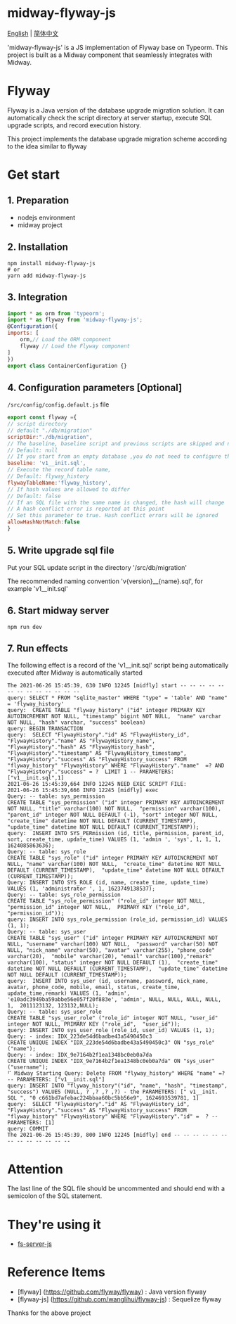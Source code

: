 # midway-flyway-js

[English](./README.md) | [简体中文](./README_zhCN.md)

'midway-flyway-js' is a JS implementation of Flyway base on Typeorm.
This project is built as a Midway component that seamlessly integrates with Midway.

# Flyway
Flyway is a Java version of the database upgrade migration solution.
It can automatically check the script directory at server startup, execute SQL upgrade scripts, and record execution history.

This project implements the database upgrade migration scheme according to the idea similar to flyway

# Get start

## 1. Preparation
* nodejs environment
* midway project

## 2. Installation
```
npm install midway-flyway-js
# or
yarn add midway-flyway-js
```
## 3. Integration
```js
import * as orm from 'typeorm';
import * as flyway from 'midway-flyway-js';
@Configuration({
imports: [
    orm,// Load the ORM component
    flyway // Load the Flyway component
]
})
export class ContainerConfiguration {}
```

## 4. Configuration parameters [Optional]
`/src/config/config.default.js` file
```js
export const flyway ={
// script directory
// default "./db/migration"
scriptDir:"./db/migration",
// The baseline, baseline script and previous scripts are skipped and not executed.
// Default: null
// If you start from an empty database ,you do not need to configure this
baseline: 'v1__init.sql',
// Execute the record table name,
// Default: flyway_history
flywayTableName:'flyway_history',
// If hash values are allowed to differ
// Default: false
// If an SQL file with the same name is changed, the hash will change
// A hash conflict error is reported at this point
// Set this parameter to true. Hash conflict errors will be ignored
allowHashNotMatch:false
}

```
## 5. Write upgrade sql file

Put your SQL update script in the directory '/src/db/migration'

The recommended naming convention 'v{version}__{name}.sql', for example 'v1__init.sql'


## 6. Start midway server
```
npm run dev
```

## 7. Run effects
The following effect is a record of the 'v1__init.sql' script being automatically executed after Midway is automatically started
```
The 2021-06-26 15:45:39, 630 INFO 12245 [midfly] start -- -- -- -- -- -- -- -- -- -- -- -- --
query: SELECT * FROM "sqlite_master" WHERE "type" = 'table' AND "name" = 'flyway_history'
query:  CREATE TABLE "flyway_history" ("id" integer PRIMARY KEY AUTOINCREMENT NOT NULL, "timestamp" bigint NOT NULL,  "name" varchar NOT NULL, "hash" varchar, "success" boolean)
query: BEGIN TRANSACTION
query:  SELECT "FlywayHistory"."id" AS "FlywayHistory_id", "FlywayHistory"."name" AS "FlywayHistory_name",  "FlywayHistory"."hash" AS "FlywayHistory_hash", "FlywayHistory"."timestamp" AS "FlywayHistory_timestamp",  "FlywayHistory"."success" AS "FlywayHistory_success" FROM "flyway_history" "FlywayHistory" WHERE "FlywayHistory"."name"  =? AND "FlywayHistory"."success" = ?  LIMIT 1 -- PARAMETERS: ["v1__init.sql",1]
2021-06-26 15:45:39,664 INFO 12245 NEED EXEC SCRIPT FILE:
2021-06-26 15:45:39,666 INFO 12245 [midfly] exec
Query: -- table: sys_permission
CREATE TABLE "sys_permission" ("id" integer PRIMARY KEY AUTOINCREMENT NOT NULL, "title" varchar(100) NOT NULL,  "permission" varchar(100), "parent_id" integer NOT NULL DEFAULT (-1), "sort" integer NOT NULL,  "create_time" datetime NOT NULL DEFAULT (CURRENT_TIMESTAMP),  "update_time" datetime NOT NULL DEFAULT (CURRENT_TIMESTAMP));
query:  INSERT INTO SYS_PERmission (id, title, permission, parent_id, sort, create_time, update_time) VALUES (1, 'admin ', 'sys', 1, 1, 1, 1624085863636);
Query: -- table: sys_role
CREATE TABLE "sys_role" ("id" integer PRIMARY KEY AUTOINCREMENT NOT NULL, "name" varchar(100) NOT NULL,  "create_time" datetime NOT NULL DEFAULT (CURRENT_TIMESTAMP),  "update_time" datetime NOT NULL DEFAULT (CURRENT_TIMESTAMP));
Query: INSERT INTO SYS_ROLE (id, name, create_time, update_time) VALUES (1, 'administrator ', 1, 1623749138537);
Query: -- table: sys_role_permission
CREATE TABLE "sys_role_permission" ("role_id" integer NOT NULL, "permission_id" integer NOT NULL,  PRIMARY KEY ("role_id", "permission_id"));
query: INSERT INTO sys_role_permission (role_id, permission_id) VALUES (1, 1);
Query: -- table: sys_user
CREATE TABLE "sys_user" ("id" integer PRIMARY KEY AUTOINCREMENT NOT NULL, "username" varchar(100) NOT NULL,  "password" varchar(50) NOT NULL, "nick_name" varchar(50), "avatar" varchar(255), "phone_code" varchar(20),  "mobile" varchar(20), "email" varchar(100),"remark" varchar(100), "status" integer NOT NULL DEFAULT (1),  "create_time" datetime NOT NULL DEFAULT (CURRENT_TIMESTAMP),  "update_time" datetime NOT NULL DEFAULT (CURRENT_TIMESTAMP));
query:  INSERT INTO sys_user (id, username, password, nick_name, avatar, phone_code, mobile, email, status, create_time,  update_time,remark) VALUES (1, 'admin', 'e10adc3949ba59abbe56e057f20f883e', 'admin', NULL, NULL, NULL, NULL, 1,  2011123132, 123132,NULL);
Query: -- table: sys_user_role
CREATE TABLE "sys_user_role" ("role_id" integer NOT NULL, "user_id" integer NOT NULL, PRIMARY KEY ("role_id",  "user_id"));
query: INSERT INTO sys_user_role (role_id, user_id) VALUES (1, 1);
Query: - index: IDX_223de54d6badbe43a5490450c3
CREATE UNIQUE INDEX "IDX_223de54d6badbe43a5490450c3" ON "sys_role" ("name");
Query: - index: IDX_9e7164b2f1ea1348bc0eb0a7da
CREATE UNIQUE INDEX "IDX_9e7164b2f1ea1348bc0eb0a7da" ON "sys_user" ("username");
⠋ Midway Starting Query: Delete FROM "flyway_history" WHERE "name" =? -- PARAMETERS: ["v1__init.sql"]
query: INSERT INTO "flyway_history"("id", "name", "hash", "timestamp", "success") VALUES (NULL, ? ,? ,? ,?) - the PARAMETERS: [" v1__init. SQL ", "0 c661bd7afebac224bbaa60bc5bb56e9", 1624693539781, 1]
query:  SELECT "FlywayHistory"."id" AS "FlywayHistory_id",  "FlywayHistory"."success" AS "FlywayHistory_success" FROM "flyway_history" "FlywayHistory" WHERE "FlywayHistory"."id" =  ? -- PARAMETERS: [1]
query: COMMIT
The 2021-06-26 15:45:39, 800 INFO 12245 [midfly] end -- -- -- -- -- -- -- -- -- -- -- -- --
```

# Attention

The last line of the SQL file should be uncommented and should end with a semicolon of the SQL statement.

# They're using it
* [fs-server-js](https://github.com/fast-crud/fs-server-js)

# Reference Items
* [flyway] (https://github.com/flyway/flyway) : Java version flyway
* [flyway-js] (https://github.com/wanglihui/flyway-js) : Sequelize flyway

Thanks for the above project
